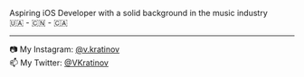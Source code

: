 Aspiring iOS Developer with a solid background in the music industry <br>
🇺🇦 - 🇨🇳 - 🇨🇦 

---

📷 My Instagram: [@v.kratinov](https://www.instagram.com/v.kratinov/) <br>
📫 My Twitter: [@VKratinov](https://twitter.com/VKratinov) <br>

<!---
vladimirkratinov/vladimirkratinov is a ✨ special ✨ repository because its `README.md` (this file) appears on your GitHub profile.
You can click the Preview link to take a look at your changes.
--->
